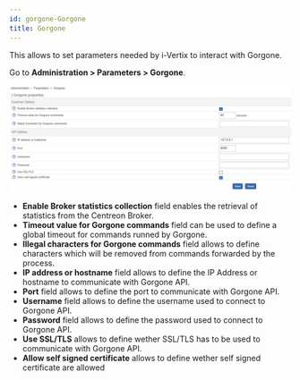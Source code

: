 ```yaml
---
id: gorgone-Gorgone
title: Gorgone
---
```


This allows to set parameters needed by i-Vertix to interact with Gorgone.

Go to **Administration > Parameters > Gorgone**.

![image](../../assets/administration/gorgone/parameters-gorgone.png)

- **Enable Broker statistics collection** field enables the retrieval of
statistics from the Centreon Broker.
- **Timeout value for Gorgone commands** field can be used to define a global
timeout for commands runned by Gorgone.
- **Illegal characters for Gorgone commands** field allows to define
characters which will be removed from commands forwarded by the process.
- **IP address or hostname** field allows to define the IP Address or hostname
to communicate with Gorgone API.
- **Port** field allows to define the port to communicate with Gorgone API.
- **Username** field allows to define the username used to connect to
Gorgone API.
- **Password** field allows to define the password used to connect to
Gorgone API.
- **Use SSL/TLS** allows to define wether SSL/TLS has to be used to communicate
with Gorgone API.
- **Allow self signed certificate** allows to define wether self signed
certificate are allowed